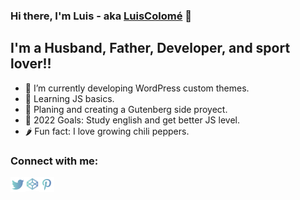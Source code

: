 <!--
**LuisColome/LuisColome** is a ✨ _special_ ✨ repository because its `README.md` (this file) appears on your GitHub profile.
-->

### Hi there, I'm Luis - aka [LuisColomé][website] 👋

## I'm a Husband, Father, Developer, and sport lover!!

-   🔭 I’m currently developing WordPress custom themes.
-   🌱 Learning JS basics.
-   🌱 Planing and creating a Gutenberg side proyect.
-   🥅 2022 Goals: Study english and get better JS level.
-   🌶️ Fun fact: I love growing chili peppers.

### Connect with me:

[<img align="left" alt="Twitter Luis Colomé" width="24px" src="https://github.com/LuisColome/LuisColome/blob/main/icons/twitter.svg">][twitter]
[<img align="left" alt="Codepen Luis Colomé" width="22px" src="https://github.com/LuisColome/LuisColome/blob/main/icons/codepen.svg">][codepen]
[<img align="left" alt="Pinterest Luis Colomé" width="24px" src="https://github.com/LuisColome/LuisColome/blob/main/icons/pinterest.svg">][pinterest]

[website]: https://luiscolome.com
[twitter]: https://twitter.com/luiscolome
[codepen]: https://codepen.io/luiscolome
[pinterest]: https://www.pinterest.es/Luisoncolome/web-design-inspiration/
